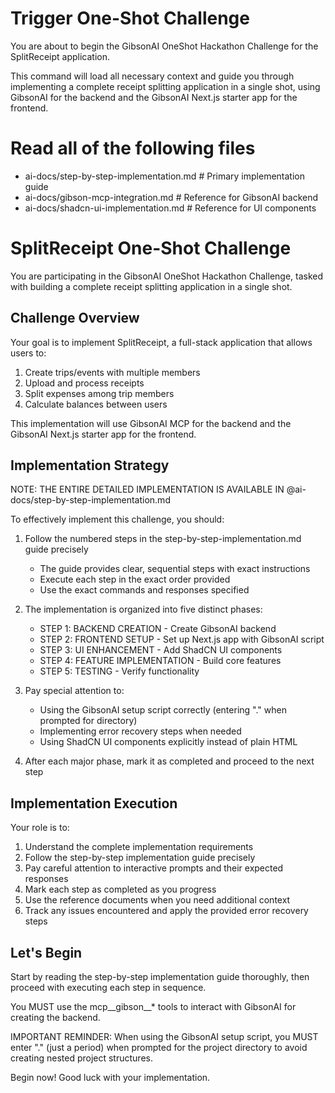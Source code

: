 # Trigger One-Shot Challenge

You are about to begin the GibsonAI OneShot Hackathon Challenge for the SplitReceipt application.

This command will load all necessary context and guide you through implementing a complete receipt splitting application
in a single shot, using GibsonAI for the backend and the GibsonAI Next.js starter app for the frontend.


# Read all of the following files 

- ai-docs/step-by-step-implementation.md  # Primary implementation guide
- ai-docs/gibson-mcp-integration.md      # Reference for GibsonAI backend
- ai-docs/shadcn-ui-implementation.md    # Reference for UI components


# SplitReceipt One-Shot Challenge

You are participating in the GibsonAI OneShot Hackathon Challenge, tasked with building a complete receipt splitting application in a single shot.

## Challenge Overview

Your goal is to implement SplitReceipt, a full-stack application that allows users to:
1. Create trips/events with multiple members
2. Upload and process receipts
3. Split expenses among trip members
4. Calculate balances between users

This implementation will use GibsonAI MCP for the backend and the GibsonAI Next.js starter app for the frontend.

## Implementation Strategy

NOTE: THE ENTIRE DETAILED IMPLEMENTATION IS AVAILABLE IN @ai-docs/step-by-step-implementation.md

To effectively implement this challenge, you should:

1. Follow the numbered steps in the step-by-step-implementation.md guide precisely
   - The guide provides clear, sequential steps with exact instructions
   - Execute each step in the exact order provided
   - Use the exact commands and responses specified

2. The implementation is organized into five distinct phases:
   - STEP 1: BACKEND CREATION - Create GibsonAI backend
   - STEP 2: FRONTEND SETUP - Set up Next.js app with GibsonAI script
   - STEP 3: UI ENHANCEMENT - Add ShadCN UI components
   - STEP 4: FEATURE IMPLEMENTATION - Build core features
   - STEP 5: TESTING - Verify functionality

3. Pay special attention to:
   - Using the GibsonAI setup script correctly (entering "." when prompted for directory)
   - Implementing error recovery steps when needed
   - Using ShadCN UI components explicitly instead of plain HTML

4. After each major phase, mark it as completed and proceed to the next step

## Implementation Execution

Your role is to:

1. Understand the complete implementation requirements
2. Follow the step-by-step implementation guide precisely
3. Pay careful attention to interactive prompts and their expected responses
4. Mark each step as completed as you progress
5. Use the reference documents when you need additional context
6. Track any issues encountered and apply the provided error recovery steps

## Let's Begin

Start by reading the step-by-step implementation guide thoroughly, then proceed with executing each step in sequence.

You MUST use the mcp__gibson__* tools to interact with GibsonAI for creating the backend.

IMPORTANT REMINDER: When using the GibsonAI setup script, you MUST enter "." (just a period) when prompted for the project directory to avoid creating nested project structures.

Begin now! Good luck with your implementation.